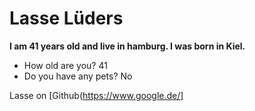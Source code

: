 # **Lasse Lüders**

**I am 41 years old and live in hamburg. I was born in Kiel.**

- How old are you? 41
- Do you have any pets? No

Lasse on [Github(https://www.google.de/]
